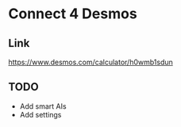 # Connect 4 Desmos

## Link

https://www.desmos.com/calculator/h0wmb1sdun

## TODO

* Add smart AIs
* Add settings
